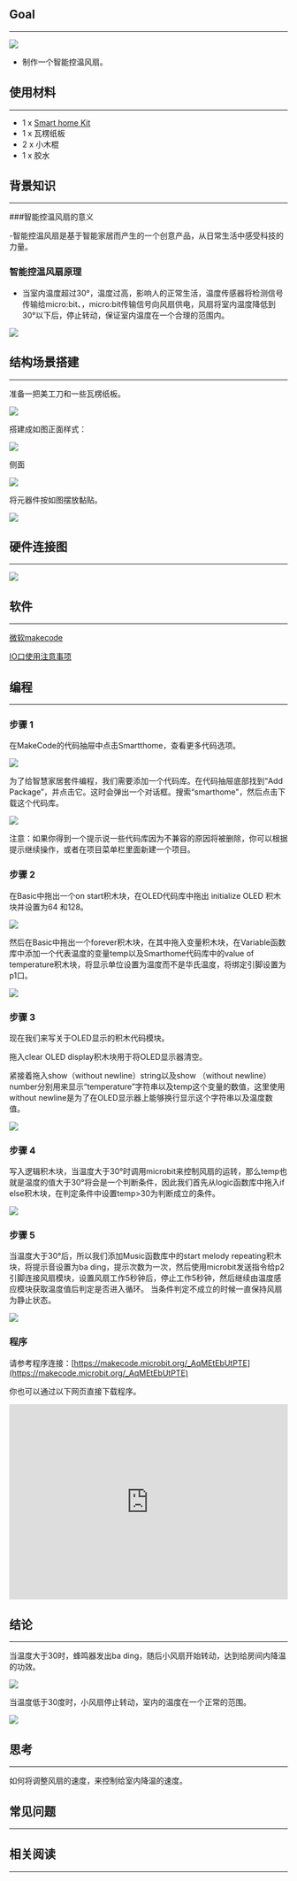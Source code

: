 
## Goal
---
![](https://i.imgur.com/abtHWmp.jpg)

- 制作一个智能控温风扇。

## 使用材料
---
- 1 x [Smart home Kit](https://www.elecfreaks.com/estore)
- 1 x 瓦楞纸板
- 2 x 小木棍
- 1 x 胶水

## 背景知识
---  
###智能控温风扇的意义

-智能控温风扇是基于智能家居而产生的一个创意产品，从日常生活中感受科技的力量。

### 智能控温风扇原理
- 当室内温度超过30°，温度过高，影响人的正常生活，温度传感器将检测信号传输给micro:bit、，micro:bit传输信号向风扇供电，风扇将室内温度降低到30°以下后，停止转动，保证室内温度在一个合理的范围内。

![](https://i.imgur.com/5pTLyHl.png)
## 结构场景搭建
---
准备一把美工刀和一些瓦楞纸板。

![](https://i.imgur.com/PuJE7uj.jpg)

搭建成如图正面样式：

![](https://i.imgur.com/5sc9bid.jpg)

侧面

![](https://i.imgur.com/hvnmUhO.jpg)

将元器件按如图摆放黏贴。

![](https://i.imgur.com/C1lu2Vz.jpg)

## 硬件连接图
---

![](https://i.imgur.com/mMMXChQ.png)

## 软件
---
[微软makecode](https://makecode.microbit.org/#)

[IO口使用注意事项](https://www.elecfreaks.com/learn-cn/Edge_Connector_Data_Sheet/)

## 编程
---
### 步骤 1
在MakeCode的代码抽屉中点击Smartthome，查看更多代码选项。

![](https://i.imgur.com/2qCyzQ7.png)

为了给智慧家居套件编程，我们需要添加一个代码库。在代码抽屉底部找到“Add Package”，并点击它。这时会弹出一个对话框。搜索“smarthome"，然后点击下载这个代码库。

![](https://i.imgur.com/QR2s7LD.png)

注意：如果你得到一个提示说一些代码库因为不兼容的原因将被删除，你可以根据提示继续操作，或者在项目菜单栏里面新建一个项目。

### 步骤 2
在Basic中拖出一个on start积木块，在OLED代码库中拖出 initialize OLED 积木块并设置为64 和128。

![](https://i.imgur.com/NSOCUxe.png)

然后在Basic中拖出一个forever积木块，在其中拖入变量积木块，在Variable函数库中添加一个代表温度的变量temp以及Smarthome代码库中的value of temperature积木块，将显示单位设置为温度而不是华氏温度，将绑定引脚设置为p1口。

![](https://i.imgur.com/wPfZA5F.png)

### 步骤 3

现在我们来写关于OLED显示的积木代码模块。

拖入clear OLED display积木块用于将OLED显示器清空。

紧接着拖入show（without newline）string以及show （without newline）number分别用来显示“temperature”字符串以及temp这个变量的数值，这里使用without newline是为了在OLED显示器上能够换行显示这个字符串以及温度数值。

![](https://i.imgur.com/gZwzVGd.png)

### 步骤 4

写入逻辑积木块，当温度大于30°时调用microbit来控制风扇的运转，那么temp也就是温度的值大于30°将会是一个判断条件，因此我们首先从logic函数库中拖入if else积木块，在判定条件中设置temp>30为判断成立的条件。

![](https://i.imgur.com/Ys6Hcm3.png)

### 步骤 5

当温度大于30°后，所以我们添加Music函数库中的start melody repeating积木块，将提示音设置为ba ding，提示次数为一次，然后使用microbit发送指令给p2引脚连接风扇模块，设置风扇工作5秒钟后，停止工作5秒钟，然后继续由温度感应模块获取温度值后判定是否进入循环。
当条件判定不成立的时候一直保持风扇为静止状态。

![](https://i.imgur.com/FHAWwTm.png)

### 程序


请参考程序连接：[https://makecode.microbit.org/_AqMEtEbUtPTE](https://makecode.microbit.org/_AqMEtEbUtPTE)

你也可以通过以下网页直接下载程序。

<div style="position:relative;height:0;padding-bottom:70%;overflow:hidden;"><iframe style="position:absolute;top:0;left:0;width:100%;height:100%;" src="https://makecode.microbit.org/#pub:_AqMEtEbUtPTE" frameborder="0" sandbox="allow-popups allow-forms allow-scripts allow-same-origin"></iframe></div>  

## 结论
---
当温度大于30时，蜂鸣器发出ba ding，随后小风扇开始转动，达到给房间内降温的功效。

![](https://i.imgur.com/mv5oVws.jpg)

当温度低于30度时，小风扇停止转动，室内的温度在一个正常的范围。

![](https://i.imgur.com/Rtptdzw.jpg)

## 思考
---
如何将调整风扇的速度，来控制给室内降温的速度。

## 常见问题
---


## 相关阅读  
---
